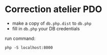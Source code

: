 # Correction atelier PDO

- make a copy of `db.php.dist` to `db.php`
- fill in `db.php` your DB credentials

run command:
```
php -S localhost:8000
```